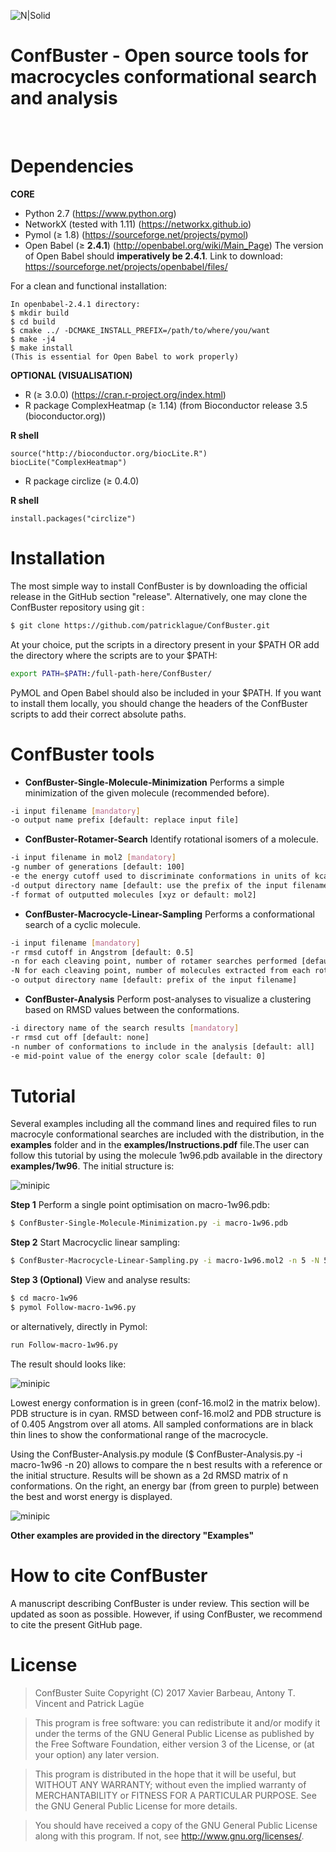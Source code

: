 ![N|Solid](http://132.203.89.236/ConfBuster/confbuster.png)
# ConfBuster - Open source tools for macrocycles conformational search and analysis

&nbsp;

# Dependencies
**CORE**
- Python 2.7 (https://www.python.org)
- NetworkX (tested with 1.11) (https://networkx.github.io)
- Pymol (≥ 1.8) (https://sourceforge.net/projects/pymol)
- Open Babel (≥ **2.4.1**) (http://openbabel.org/wiki/Main_Page)
The version of Open Babel should **imperatively be 2.4.1**.
Link to download: https://sourceforge.net/projects/openbabel/files/

For a clean and functional installation:
 ```{sh}
In openbabel-2.4.1 directory:
$ mkdir build
$ cd build
$ cmake ../ -DCMAKE_INSTALL_PREFIX=/path/to/where/you/want
$ make -j4
$ make install
(This is essential for Open Babel to work properly)
```
**OPTIONAL (VISUALISATION)**
- R (≥ 3.0.0) (https://cran.r-project.org/index.html)
- R package ComplexHeatmap (≥ 1.14) (from Bioconductor release 3.5 (bioconductor.org))

**R shell**
 ```{r}
source("http://bioconductor.org/biocLite.R")
biocLite("ComplexHeatmap")
```
- R package circlize (≥ 0.4.0)

**R shell**
 ```{r}
install.packages("circlize")
```
# Installation
The most simple way to install ConfBuster is by downloading the official release in the GitHub section "release". Alternatively, one may clone the ConfBuster repository using git :
 ```sh
$ git clone https://github.com/patricklague/ConfBuster.git
  ```
At your choice, put the scripts in a directory present in your $PATH OR add the directory where the scripts are to your $PATH:
   ```sh
 export PATH=$PATH:/full-path-here/ConfBuster/
   ```
 PyMOL and Open Babel should also be included in your $PATH. If you want to install them locally, you should change the headers of the ConfBuster scripts to add their correct absolute paths.
 
# ConfBuster tools
- **ConfBuster-Single-Molecule-Minimization**
Performs a simple minimization of the given molecule (recommended before).
 ```sh
 -i input filename [mandatory]
 -o output name prefix [default: replace input file]
 ```
- **ConfBuster-Rotamer-Search**
Identify rotational isomers of a molecule.
 ```sh
-i input filename in mol2 [mandatory] 
-g number of generations [default: 100] 
-e the energy cutoff used to discriminate conformations in units of kcal/mol [default: 50]
-d output directory name [default: use the prefix of the input filename] 
-f format of outputted molecules [xyz or default: mol2]
 ```
- **ConfBuster-Macrocycle-Linear-Sampling**
Performs a conformational search of a cyclic molecule.
 ```sh
-i input filename [mandatory]
-r rmsd cutoff in Angstrom [default: 0.5]
-n for each cleaving point, number of rotamer searches performed [default: 5] 
-N for each cleaving point, number of molecules extracted from each rotamer search [default: 5] 
-o output directory name [default: prefix of the input filename]
```

- **ConfBuster-Analysis**
Perform post-analyses to visualize a clustering based on RMSD values between the conformations.
 ```sh 
 -i directory name of the search results [mandatory] 
 -r rmsd cut off [default: none]
 -n number of conformations to include in the analysis [default: all]
 -e mid-point value of the energy color scale [default: 0]
  ```
# Tutorial

Several examples including all the command lines and required files to run macrocyle conformational searches are included with the distribution, in the **examples** folder and in the **examples/Instructions.pdf** file.The user can follow this tutorial by using the molecule 1w96.pdb available in the directory **examples/1w96**.
The initial structure is:

![minipic](http://132.203.89.236/ConfBuster/macro-1w96-1.png)

**Step 1**
Perform a single point optimisation on macro-1w96.pdb:
 ```sh
$ ConfBuster-Single-Molecule-Minimization.py -i macro-1w96.pdb
  ```
**Step 2**
Start Macrocyclic linear sampling:
 ```sh
 $ ConfBuster-Macrocycle-Linear-Sampling.py -i macro-1w96.mol2 -n 5 -N 5 -r 0.5
  ```
**Step 3 (Optional)**
View and analyse results:
 ```sh
$ cd macro-1w96
$ pymol Follow-macro-1w96.py
  ```
 or alternatively, directly in Pymol:
   ```sh
  run Follow-macro-1w96.py
  ```
 The result should looks like:

![minipic](http://132.203.89.236/ConfBuster/conformational-range-3.png)

Lowest energy conformation is in green (conf-16.mol2 in the matrix below). PDB structure is in cyan. RMSD between conf-16.mol2 and PDB structure is of 0.405 Angstrom over all atoms. All sampled conformations are in black thin lines to show the conformational range of the macrocycle.
 
Using the ConfBuster-Analysis.py module ($ ConfBuster-Analysis.py -i macro-1w96 -n 20) allows to compare the n best results with a reference or the initial structure. Results will be shown as a 2d RMSD matrix of n conformations. On the right, an energy bar (from green to purple) between the best and worst energy is displayed.

![minipic](http://132.203.89.236/ConfBuster/Heatmap_20.png)

**Other examples are provided in the directory "Examples"**

# How to cite ConfBuster
A manuscript describing ConfBuster is under review. This section will be updated as soon as possible. However, if using ConfBuster, we recommend to cite the present GitHub page.
# License
>ConfBuster Suite
>Copyright (C) 2017  Xavier Barbeau, Antony T. Vincent and Patrick Lagüe

>This program is free software: you can redistribute it and/or modify
>it under the terms of the GNU General Public License as published by
>the Free Software Foundation, either version 3 of the License, or
>(at your option) any later version.

>This program is distributed in the hope that it will be useful,
>but WITHOUT ANY WARRANTY; without even the implied warranty of
>MERCHANTABILITY or FITNESS FOR A PARTICULAR PURPOSE.  See the
>GNU General Public License for more details.

>You should have received a copy of the GNU General Public License
>along with this program.  If not, see http://www.gnu.org/licenses/.



